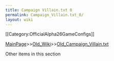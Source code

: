 ```yaml
---
title: Campaign Villain.txt 0
permalink: Campaign_Villain.txt_0/
layout: wiki
---
```



[[Category:OfficialAlpha26GameConfigs]]

[MainPage](/keeperrl_wiki/ "wikilink")>>[Old_Wiki](/keeperrl_wiki/Old_Wiki "wikilink")>>[Old_Campaign_Villain.txt](/keeperrl_wiki/Old_Campaign_Villain.txt "wikilink")

Other items in this section
